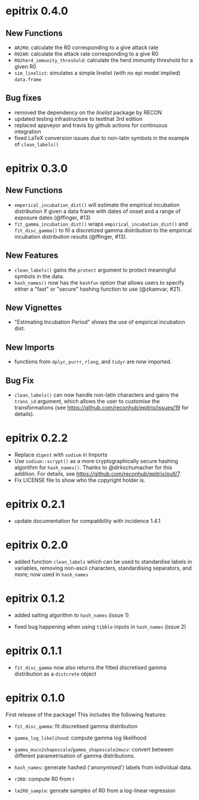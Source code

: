 # epitrix 0.4.0

## New Functions

* `AR2R0`: calculate the R0 corresponding to a give attack rate
* `R02AR`: calculate the attack rate corresponding to a give R0
* `R02herd_immunity_threshold`: calculate the herd immunity threshold for a given R0
* `sim_linelist`: simulates a simple linelist (with no epi model implied) `data.frame`

## Bug fixes

* removed the dependency on the *linelist* package by RECON 
* updated testing infrastructure to testthat 3rd edition
* replaced appveyor and travis by github actions for continuous integration
* fixed LaTeX conversion issues due to non-latin symbols in the example of
  `clean_labels()`

# epitrix 0.3.0

## New Functions

 - `emperical_incubation_dist()` will estimate the empirical incubation
   distribution if given a data frame with dates of onset and a range of
   exposure dates (@ffinger, #13)
 - `fit_gamma_incubation_dist()` wraps `empirical_incubation_dist()` and 
   `fit_disc_gamma()` to fit a discretized gamma distribution to the empirical
   incubation distribution results (@ffinger, #13).

## New Features

 - `clean_labels()` gains the `protect` argument to protect meaningful symbols
   in the data.
 - `hash_names()` now has the `hashfun` option that allows users to specify
   either a "fast" or "secure" hashing function to use (@zkamvar, #21).

## New Vignettes

 - "Estimating Incubation Period" shows the use of empirical incubation dist.

## New Imports

 - functions from `dplyr`, `purrr`, `rlang`, and `tidyr` are now imported.

## Bug Fix

 - `clean_labels()` can now handle non-latin characters and gains the `trans_id`
   argument, which allows the user to customise the transformations 
   (see https://github.com/reconhub/epitrix/issues/19 for details).

# epitrix 0.2.2

 - Replace `digest` with `sodium` in Imports
 - Use `sodium::scrypt()` as a more cryptographically secure hashing algorithm
   for `hash_names()`. Thanks to @dirkschumacher for this addition. For details,
   see https://github.com/reconhub/epitrix/pull/7.
 - Fix LICENSE file to show who the copyright holder is.

# epitrix 0.2.1

- update documentation for compatibility with incidence 1.4.1

# epitrix 0.2.0

- added function `clean_labels` which can be used to standardise labels in variables,
  removing non-ascii characters, standardising separators, and more; now used in
  `hash_names`



# epitrix 0.1.2

- added salting algorithm to `hash_names` (issue 1)

- fixed bug happening when using `tibble` inputs in `hash_names` (issue 2)



# epitrix 0.1.1

- `fit_disc_gamma` now also returns the fitted discretised gamma distribution as
  a `distcrete` object



# epitrix 0.1.0

First release of the package! This includes the following features:

- `fit_disc_gamma`: fit discretised gamma distribution

- `gamma_log_likelihood`: compute gamma log likelihood

- `gamma_mucv2shapescale`/`gamma_shapescale2mucv`: convert between different
  parametrisation of gamma distributions.

- `hash_names`: generate hashed ('anonymised') labels from individual data.

- `r2R0`: compute R0 from r

- `lm2R0_sample`: genrate samples of R0 from a log-linear regression
